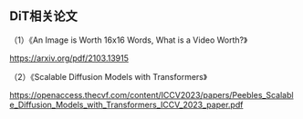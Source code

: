 ## DiT相关论文

（1）《An Image is Worth 16x16 Words, What is a Video Worth?》

https://arxiv.org/pdf/2103.13915

（2）《Scalable Diffusion Models with Transformers》

https://openaccess.thecvf.com/content/ICCV2023/papers/Peebles_Scalable_Diffusion_Models_with_Transformers_ICCV_2023_paper.pdf
